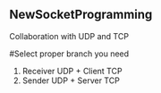 ## NewSocketProgramming
Collaboration with UDP and TCP

#Select proper branch you need
1. Receiver UDP + Client TCP
2. Sender UDP + Server TCP
